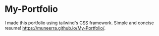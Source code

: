 # My-Portfolio
I made this portfolio using tailwind's CSS framework. Simple and concise resume!
 https://muneerra.github.io/My-Portfolio/.
